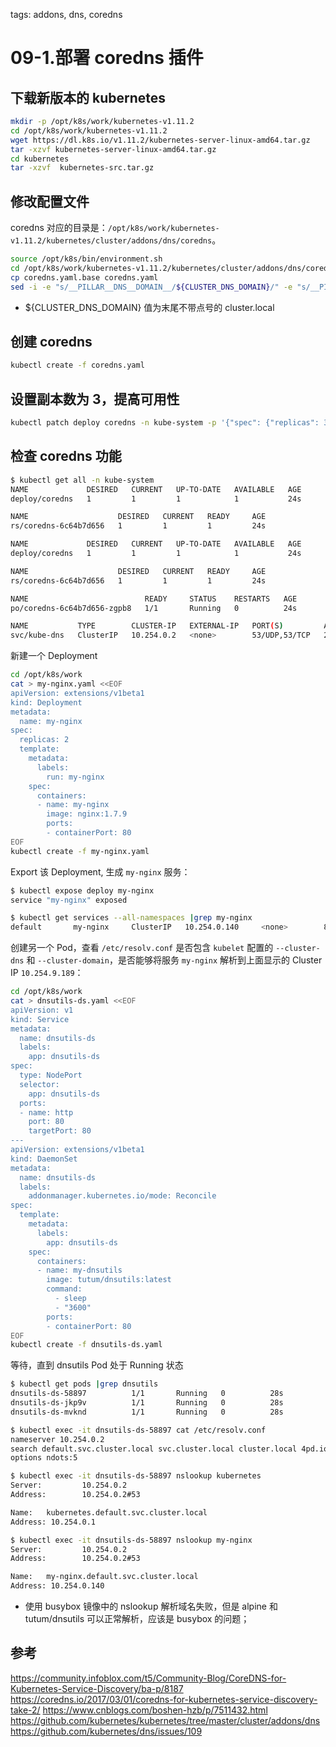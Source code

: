 <!-- toc -->

tags: addons, dns, coredns

# 09-1.部署 coredns 插件

## 下载新版本的 kubernetes 

``` bash
mkdir -p /opt/k8s/work/kubernetes-v1.11.2
cd /opt/k8s/work/kubernetes-v1.11.2
wget https://dl.k8s.io/v1.11.2/kubernetes-server-linux-amd64.tar.gz
tar -xzvf kubernetes-server-linux-amd64.tar.gz
cd kubernetes
tar -xzvf  kubernetes-src.tar.gz
```

## 修改配置文件

coredns 对应的目录是：`/opt/k8s/work/kubernetes-v1.11.2/kubernetes/cluster/addons/dns/coredns`。

```bash
source /opt/k8s/bin/environment.sh
cd /opt/k8s/work/kubernetes-v1.11.2/kubernetes/cluster/addons/dns/coredns
cp coredns.yaml.base coredns.yaml
sed -i -e "s/__PILLAR__DNS__DOMAIN__/${CLUSTER_DNS_DOMAIN}/" -e "s/__PILLAR__DNS__SERVER__/${CLUSTER_DNS_SVC_IP}/" coredns.yaml
```
+ ${CLUSTER_DNS_DOMAIN} 值为末尾不带点号的 cluster.local

## 创建 coredns

``` bash
kubectl create -f coredns.yaml
```

## 设置副本数为 3，提高可用性

``` bash
kubectl patch deploy coredns -n kube-system -p '{"spec": {"replicas": 3}}'
```

## 检查 coredns 功能

``` bash
$ kubectl get all -n kube-system
NAME             DESIRED   CURRENT   UP-TO-DATE   AVAILABLE   AGE
deploy/coredns   1         1         1            1           24s

NAME                    DESIRED   CURRENT   READY     AGE
rs/coredns-6c64b7d656   1         1         1         24s

NAME             DESIRED   CURRENT   UP-TO-DATE   AVAILABLE   AGE
deploy/coredns   1         1         1            1           24s

NAME                    DESIRED   CURRENT   READY     AGE
rs/coredns-6c64b7d656   1         1         1         24s

NAME                          READY     STATUS    RESTARTS   AGE
po/coredns-6c64b7d656-zgpb8   1/1       Running   0          24s

NAME           TYPE        CLUSTER-IP   EXTERNAL-IP   PORT(S)         AGE
svc/kube-dns   ClusterIP   10.254.0.2   <none>        53/UDP,53/TCP   24s
```

新建一个 Deployment

``` bash
cd /opt/k8s/work
cat > my-nginx.yaml <<EOF
apiVersion: extensions/v1beta1
kind: Deployment
metadata:
  name: my-nginx
spec:
  replicas: 2
  template:
    metadata:
      labels:
        run: my-nginx
    spec:
      containers:
      - name: my-nginx
        image: nginx:1.7.9
        ports:
        - containerPort: 80
EOF
kubectl create -f my-nginx.yaml
```

Export 该 Deployment, 生成 `my-nginx` 服务：

``` bash
$ kubectl expose deploy my-nginx
service "my-nginx" exposed

$ kubectl get services --all-namespaces |grep my-nginx
default       my-nginx     ClusterIP   10.254.0.140     <none>        80/TCP          4s
```

创建另一个 Pod，查看 `/etc/resolv.conf` 是否包含 `kubelet` 配置的 `--cluster-dns` 和 `--cluster-domain`，是否能够将服务 `my-nginx` 解析到上面显示的 Cluster IP `10.254.9.189`：

``` bash
cd /opt/k8s/work
cat > dnsutils-ds.yaml <<EOF
apiVersion: v1
kind: Service
metadata:
  name: dnsutils-ds
  labels:
    app: dnsutils-ds
spec:
  type: NodePort
  selector:
    app: dnsutils-ds
  ports:
  - name: http
    port: 80
    targetPort: 80
---
apiVersion: extensions/v1beta1
kind: DaemonSet
metadata:
  name: dnsutils-ds
  labels:
    addonmanager.kubernetes.io/mode: Reconcile
spec:
  template:
    metadata:
      labels:
        app: dnsutils-ds
    spec:
      containers:
      - name: my-dnsutils
        image: tutum/dnsutils:latest
        command:
          - sleep
          - "3600"
        ports:
        - containerPort: 80
EOF
kubectl create -f dnsutils-ds.yaml
```

等待，直到 dnsutils Pod 处于 Running 状态

``` bash
$ kubectl get pods |grep dnsutils
dnsutils-ds-58897          1/1       Running   0          28s
dnsutils-ds-jkp9v          1/1       Running   0          28s
dnsutils-ds-mvknd          1/1       Running   0          28s
```

``` bash
$ kubectl exec -it dnsutils-ds-58897 cat /etc/resolv.conf
nameserver 10.254.0.2
search default.svc.cluster.local svc.cluster.local cluster.local 4pd.io
options ndots:5

$ kubectl exec -it dnsutils-ds-58897 nslookup kubernetes
Server:         10.254.0.2
Address:        10.254.0.2#53

Name:   kubernetes.default.svc.cluster.local
Address: 10.254.0.1

$ kubectl exec -it dnsutils-ds-58897 nslookup my-nginx
Server:         10.254.0.2
Address:        10.254.0.2#53

Name:   my-nginx.default.svc.cluster.local
Address: 10.254.0.140
```
+ 使用 busybox 镜像中的 nslookup 解析域名失败，但是 alpine 和 tutum/dnsutils 可以正常解析，应该是 busybox 的问题；

## 参考
https://community.infoblox.com/t5/Community-Blog/CoreDNS-for-Kubernetes-Service-Discovery/ba-p/8187
https://coredns.io/2017/03/01/coredns-for-kubernetes-service-discovery-take-2/
https://www.cnblogs.com/boshen-hzb/p/7511432.html
https://github.com/kubernetes/kubernetes/tree/master/cluster/addons/dns
https://github.com/kubernetes/dns/issues/109
